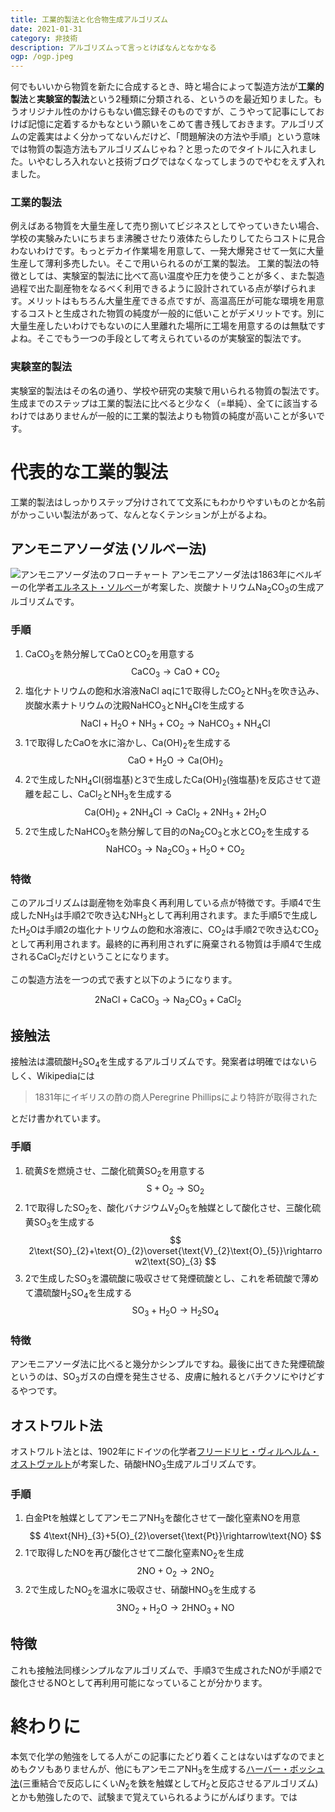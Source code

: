 ```yaml
---
title: 工業的製法と化合物生成アルゴリズム
date: 2021-01-31
category: 非技術
description: アルゴリズムって言っとけばなんとなかなる
ogp: /ogp.jpeg
---
```


何でもいいから物質を新たに合成するとき、時と場合によって製造方法が**工業的製法**と**実験室的製法**という2種類に分類される、というのを最近知りました。もうオリジナル性のかけらもない備忘録そのものですが、こうやって記事にしておけば記憶に定着するかもなという願いをこめて書き残しておきます。アルゴリズムの定義実はよく分かってないんだけど、「問題解決の方法や手順」という意味では物質の製造方法もアルゴリズムじゃね？と思ったのでタイトルに入れました。いやむしろ入れないと技術ブログではなくなってしまうのでやむをえず入れました。

### 工業的製法
例えばある物質を大量生産して売り捌いてビジネスとしてやっていきたい場合、学校の実験みたいにちまちま沸騰させたり液体たらしたりしてたらコストに見合わないわけです。もっとデカイ作業場を用意して、一発大爆発させて一気に大量生産して薄利多売したい。そこで用いられるのが工業的製法。
工業的製法の特徴としては、実験室的製法に比べて高い温度や圧力を使うことが多く、また製造過程で出た副産物をなるべく利用できるように設計されている点が挙げられます。メリットはもちろん大量生産できる点ですが、高温高圧が可能な環境を用意するコストと生成された物質の純度が一般的に低いことがデメリットです。別に大量生産したいわけでもないのに人里離れた場所に工場を用意するのは無駄ですよね。そこでもう一つの手段として考えられているのが実験室的製法です。

### 実験室的製法
実験室的製法はその名の通り、学校や研究の実験で用いられる物質の製法です。生成までのステップは工業的製法に比べると少なく（=単純）、全てに該当するわけではありませんが一般的に工業的製法よりも物質の純度が高いことが多いです。

# 代表的な工業的製法
工業的製法はしっかりステップ分けされてて文系にもわかりやすいものとか名前がかっこいい製法があって、なんとなくテンションが上がるよね。

## アンモニアソーダ法 (ソルべー法)
![アンモニアソーダ法のフローチャート](https://user-images.githubusercontent.com/51294895/106385384-6a915e00-6413-11eb-99ba-378ee91a4b43.png)
アンモニアソーダ法は1863年にベルギーの化学者[エルネスト・ソルべー](https://artsandculture.google.com/exhibit/QQ8X_Kko)が考案した、炭酸ナトリウム$\text{Na}_{2}\text{CO}_{3}$の生成アルゴリズムです。
### 手順
1. $\text{CaCO}_{3}$を熱分解して$\text{CaO}$と$\text{CO}_{2}$を用意する
$$
\text{CaCO}_{3}\rightarrow\text{CaO}+\text{CO}_{2}
$$
2. 塩化ナトリウムの飽和水溶液$\text{NaCl aq}$に1で取得した$\text{CO}_{2}$と$\text{NH}_{3}$を吹き込み、炭酸水素ナトリウムの沈殿$\text{NaHCO}_{3}$と$\text{NH}_{4}\text{Cl}$を生成する
$$
\text{NaCl} + \text{H}_{2}\text{O} + \text{NH}_{3} + \text{CO}_{2}\rightarrow\text{NaHCO}_{3} + \text{NH}_{4}\text{Cl}
$$
3. 1で取得した$\text{CaO}$を水に溶かし、$\text{Ca(OH)}_{2}$を生成する
$$
\text{CaO}+\text{H}_{2}\text{O}\rightarrow\text{Ca(OH)}_{2}
$$
4. 2で生成した$\text{NH}_{4}\text{Cl}$(弱塩基)と3で生成した$\text{Ca(OH)}_{2}$(強塩基)を反応させて遊離を起こし、$\text{CaCl}_{2}$と$\text{NH}_{3}$を生成する
$$
\text{Ca(OH)}_{2} + 2\text{NH}_{4}\text{Cl}\rightarrow\text{CaCl}_{2} + 2\text{NH}_{3} + 2\text{H}_{2}\text{O}
$$
5. 2で生成した$\text{NaHCO}_{3}$を熱分解して目的の$\text{Na}_{2}\text{CO}_{3}$と水と$\text{CO}_{2}$を生成する
$$
\text{NaHCO}_{3}\rightarrow\text{Na}_{2}\text{CO}_{3}+\text{H}_{2}\text{O}+\text{CO}_{2}
$$

### 特徴
このアルゴリズムは副産物を効率良く再利用している点が特徴です。手順4で生成した$\text{NH}_{3}$は手順2で吹き込む$\text{NH}_{3}$として再利用されます。また手順5で生成した$\text{H}_{2}\text{O}$は手順2の塩化ナトリウムの飽和水溶液に、$\text{CO}_{2}$は手順2で吹き込む$\text{CO}_{2}$として再利用されます。最終的に再利用されずに廃棄される物質は手順4で生成される$\text{CaCl}_{2}$だけということになります。

この製造方法を一つの式で表すと以下のようになります。

$$
2\text{NaCl} + \text{CaCO}_{3}\rightarrow\text{Na}_{2}\text{CO}_{3} + \text{CaCl}_{2}
$$

## 接触法
接触法は濃硫酸$\text{H}_{2}\text{SO}_{4}$を生成するアルゴリズムです。発案者は明確ではないらしく、Wikipediaには
> 1831年にイギリスの酢の商人Peregrine Phillipsにより特許が取得された

とだけ書かれています。
### 手順
1. 硫黄$S$を燃焼させ、二酸化硫黄$\text{SO}_{2}$を用意する
$$
\text{S}+\text{O}_{2}\rightarrow\text{SO}_{2}
$$
2. 1で取得した$\text{SO}_{2}$を、酸化バナジウム$\text{V}_{2}\text{O}_{5}$を触媒として酸化させ、三酸化硫黄$\text{SO}_{3}$を生成する
$$
2\text{SO}_{2}+\text{O}_{2}\overset{\text{V}_{2}\text{O}_{5}}\rightarrow2\text{SO}_{3}
$$
3. 2で生成した$\text{SO}_{3}$を濃硫酸に吸収させて発煙硫酸とし、これを希硫酸で薄めて濃硫酸$\text{H}_{2}\text{SO}_{4}$を生成する
$$
\text{SO}_{3}+\text{H}_{2}\text{O}\rightarrow\text{H}_{2}\text{SO}_{4}
$$

### 特徴
アンモニアソーダ法に比べると幾分かシンプルですね。最後に出てきた発煙硫酸というのは、$\text{SO}_{3}$ガスの白煙を発生させる、皮膚に触れるとバチクソにやけどするやつです。

## オストワルト法
オストワルト法とは、1902年にドイツの化学者[フリードリヒ・ヴィルヘルム・オストヴァルト](https://artsandculture.google.com/entity/wilhelm-ostwald/m0872h)が考案した、硝酸$\text{HNO}_{3}$生成アルゴリズムです。
### 手順
1. 白金$\text{Pt}$を触媒としてアンモニア$\text{NH}_{3}$を酸化させて一酸化窒素$\text{NO}$を用意
$$
4\text{NH}_{3}+5{O}_{2}\overset{\text{Pt}}\rightarrow\text{NO}
$$
2. 1で取得した$\text{NO}$を再び酸化させて二酸化窒素$\text{NO}_{2}$を生成
$$
2\text{NO}+\text{O}_{2}\rightarrow2\text{NO}_{2}
$$
3. 2で生成した$\text{NO}_{2}$を温水に吸収させ、硝酸$\text{HNO}_{3}$を生成する
$$
3\text{NO}_{2}+\text{H}_{2}\text{O}\rightarrow2\text{HNO}_{3}+\text{NO}
$$

## 特徴
これも接触法同様シンプルなアルゴリズムで、手順3で生成された$\text{NO}$が手順2で酸化させる$\text{NO}$として再利用可能になっていることが分かります。

# 終わりに
本気で化学の勉強をしてる人がこの記事にたどり着くことはないはずなのでまとめもクソもありませんが、他にもアンモニア$\text{NH}_{3}$を生成する[ハーバー・ボッシュ法](http://www.mech.nias.ac.jp/biomass/Haber1.htm)(三重結合で反応しにくい$N_{2}$を鉄を触媒として$H_{2}$と反応させるアルゴリズム)とかも勉強したので、試験まで覚えていられるようにがんばります。では
